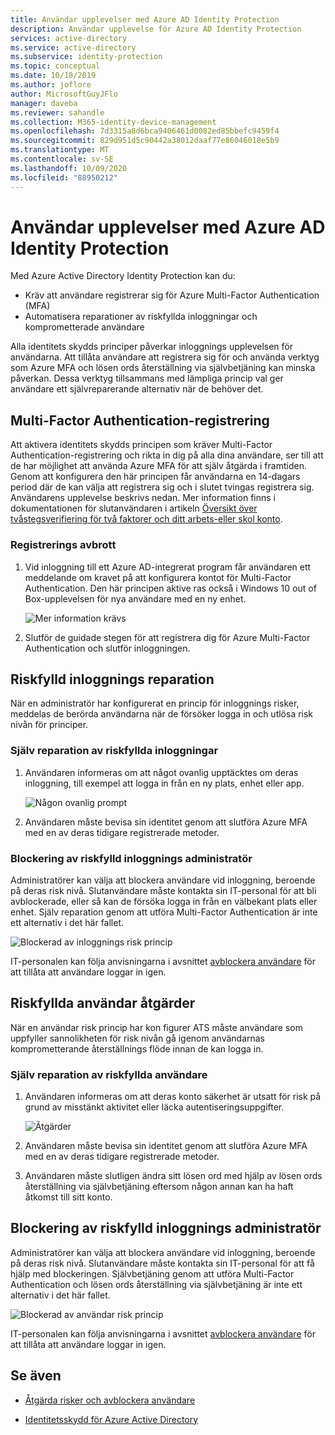 ```yaml
---
title: Användar upplevelser med Azure AD Identity Protection
description: Användar upplevelse för Azure AD Identity Protection
services: active-directory
ms.service: active-directory
ms.subservice: identity-protection
ms.topic: conceptual
ms.date: 10/18/2019
ms.author: joflore
author: MicrosoftGuyJFlo
manager: daveba
ms.reviewer: sahandle
ms.collection: M365-identity-device-management
ms.openlocfilehash: 7d3315a8d6bca9406461d0082ed85bbefc9459f4
ms.sourcegitcommit: 829d951d5c90442a38012daaf77e86046018e5b9
ms.translationtype: MT
ms.contentlocale: sv-SE
ms.lasthandoff: 10/09/2020
ms.locfileid: "88950212"
---
```

# <a name="user-experiences-with-azure-ad-identity-protection"></a>Användar upplevelser med Azure AD Identity Protection

Med Azure Active Directory Identity Protection kan du:

* Kräv att användare registrerar sig för Azure Multi-Factor Authentication (MFA)
* Automatisera reparationer av riskfyllda inloggningar och komprometterade användare

Alla identitets skydds principer påverkar inloggnings upplevelsen för användarna. Att tillåta användare att registrera sig för och använda verktyg som Azure MFA och lösen ords återställning via självbetjäning kan minska påverkan. Dessa verktyg tillsammans med lämpliga princip val ger användare ett självreparerande alternativ när de behöver det.

## <a name="multi-factor-authentication-registration"></a>Multi-Factor Authentication-registrering

Att aktivera identitets skydds principen som kräver Multi-Factor Authentication-registrering och rikta in dig på alla dina användare, ser till att de har möjlighet att använda Azure MFA för att själv åtgärda i framtiden. Genom att konfigurera den här principen får användarna en 14-dagars period där de kan välja att registrera sig och i slutet tvingas registrera sig. Användarens upplevelse beskrivs nedan. Mer information finns i dokumentationen för slutanvändaren i artikeln [Översikt över tvåstegsverifiering för två faktorer och ditt arbets-eller skol konto](../user-help/multi-factor-authentication-end-user-first-time.md).

### <a name="registration-interrupt"></a>Registrerings avbrott

1. Vid inloggning till ett Azure AD-integrerat program får användaren ett meddelande om kravet på att konfigurera kontot för Multi-Factor Authentication. Den här principen aktive ras också i Windows 10 out of Box-upplevelsen för nya användare med en ny enhet.
   
    ![Mer information krävs](./media/concept-identity-protection-user-experience/identity-protection-experience-more-info-mfa.png)

1. Slutför de guidade stegen för att registrera dig för Azure Multi-Factor Authentication och slutför inloggningen.

## <a name="risky-sign-in-remediation"></a>Riskfylld inloggnings reparation

När en administratör har konfigurerat en princip för inloggnings risker, meddelas de berörda användarna när de försöker logga in och utlösa risk nivån för principer. 

### <a name="risky-sign-in-self-remediation"></a>Själv reparation av riskfyllda inloggningar

1. Användaren informeras om att något ovanlig upptäcktes om deras inloggning, till exempel att logga in från en ny plats, enhet eller app.
   
    ![Någon ovanlig prompt](./media/concept-identity-protection-user-experience/120.png)

1. Användaren måste bevisa sin identitet genom att slutföra Azure MFA med en av deras tidigare registrerade metoder. 

### <a name="risky-sign-in-administrator-unblock"></a>Blockering av riskfylld inloggnings administratör

Administratörer kan välja att blockera användare vid inloggning, beroende på deras risk nivå. Slutanvändare måste kontakta sin IT-personal för att bli avblockerade, eller så kan de försöka logga in från en välbekant plats eller enhet. Själv reparation genom att utföra Multi-Factor Authentication är inte ett alternativ i det här fallet.

![Blockerad av inloggnings risk princip](./media/concept-identity-protection-user-experience/200.png)

IT-personalen kan följa anvisningarna i avsnittet [avblockera användare](howto-identity-protection-remediate-unblock.md#unblocking-based-on-sign-in-risk) för att tillåta att användare loggar in igen.

## <a name="risky-user-remediation"></a>Riskfyllda användar åtgärder

När en användar risk princip har kon figurer ATS måste användare som uppfyller sannolikheten för risk nivån gå igenom användarnas komprometterande återställnings flöde innan de kan logga in. 

### <a name="risky-user-self-remediation"></a>Själv reparation av riskfyllda användare

1. Användaren informeras om att deras konto säkerhet är utsatt för risk på grund av misstänkt aktivitet eller läcka autentiseringsuppgifter.
   
    ![Åtgärder](./media/concept-identity-protection-user-experience/101.png)

1. Användaren måste bevisa sin identitet genom att slutföra Azure MFA med en av deras tidigare registrerade metoder. 
1. Användaren måste slutligen ändra sitt lösen ord med hjälp av lösen ords återställning via självbetjäning eftersom någon annan kan ha haft åtkomst till sitt konto.

## <a name="risky-sign-in-administrator-unblock"></a>Blockering av riskfylld inloggnings administratör

Administratörer kan välja att blockera användare vid inloggning, beroende på deras risk nivå. Slutanvändare måste kontakta sin IT-personal för att få hjälp med blockeringen. Självbetjäning genom att utföra Multi-Factor Authentication och lösen ords återställning via självbetjäning är inte ett alternativ i det här fallet.

![Blockerad av användar risk princip](./media/concept-identity-protection-user-experience/104.png)

IT-personalen kan följa anvisningarna i avsnittet [avblockera användare](howto-identity-protection-remediate-unblock.md#unblocking-based-on-user-risk) för att tillåta att användare loggar in igen.

## <a name="see-also"></a>Se även

- [Åtgärda risker och avblockera användare](howto-identity-protection-remediate-unblock.md)

- [Identitetsskydd för Azure Active Directory](./overview-identity-protection.md)